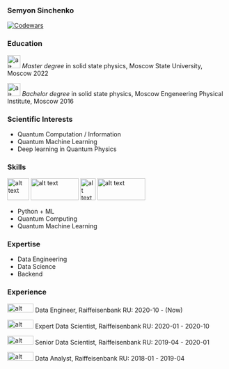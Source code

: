 ### Semyon Sinchenko

[![Codewars](https://www.codewars.com/users/semyon_sinchenko/badges/large)](https://www.codewars.com/users/semyon_sinchenko)

### Education

<img src="https://www.phys.msu.ru/rus/gallery/symbolics/img/sign-fizfak-official.jpg" alt="alt text" width="30" height="30"> *Master degree* in solid state physics, Moscow State University, Moscow 2022

<img src="https://upload.wikimedia.org/wikipedia/en/a/a4/MEPhI_Logo2014_en.png" alt="alt text" width="30" height="30"> *Bachelor degree* in solid state physics, Moscow Engeneering Physical Institute, Moscow 2016

### Scientific Interests

* Quantum Computation / Information
* Quantum Machine Learning
* Deep learning in Quantum Physics

### Skills

<img src="https://upload.wikimedia.org/wikipedia/commons/thumb/c/c3/Python-logo-notext.svg/1024px-Python-logo-notext.svg.png" alt="alt text" width="50" height="50"> <img src="https://upload.wikimedia.org/wikipedia/commons/thumb/3/39/Scala-full-color.svg/2560px-Scala-full-color.svg.png" alt="alt text" width="110" height="50"> <img src="https://upload.wikimedia.org/wikipedia/ru/thumb/3/39/Java_logo.svg/1200px-Java_logo.svg.png" alt="alt text" width="35" height="50"> <img src="https://upload.wikimedia.org/wikipedia/commons/thumb/0/05/Go_Logo_Blue.svg/2560px-Go_Logo_Blue.svg.png" alt="alt text" width="110" height="50">


* Python + ML
* Quantum Computing
* Quantum Machine Learning

### Expertise

* Data Engineering
* Data Science
* Backend

### Experience

<img src="https://upload.wikimedia.org/wikipedia/commons/thumb/c/c7/Raiffeisen_Bank.svg/264px-Raiffeisen_Bank.svg.png" alt="alt text" width="60" height="20"> Data Engineer, Raiffeisenbank RU: 2020-10 - (Now)

<img src="https://upload.wikimedia.org/wikipedia/commons/thumb/c/c7/Raiffeisen_Bank.svg/264px-Raiffeisen_Bank.svg.png" alt="alt text" width="60" height="20"> Expert Data Scientist, Raiffeisenbank RU: 2020-01 - 2020-10

<img src="https://upload.wikimedia.org/wikipedia/commons/thumb/c/c7/Raiffeisen_Bank.svg/264px-Raiffeisen_Bank.svg.png" alt="alt text" width="60" height="20"> Senior Data Scientist, Raiffeisenbank RU: 2019-04 - 2020-01

<img src="https://upload.wikimedia.org/wikipedia/commons/thumb/c/c7/Raiffeisen_Bank.svg/264px-Raiffeisen_Bank.svg.png" alt="alt text" width="60" height="20"> Data Analyst, Raiffeisenbank RU: 2018-01 - 2019-04

